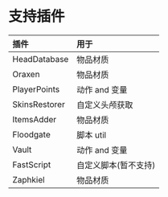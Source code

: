 # 支持插件

| 插件            | 用于          |
|:--------------|:------------|
| HeadDatabase  | 物品材质        |
| Oraxen        | 物品材质        |
| PlayerPoints  | 动作 and 变量   |
| SkinsRestorer | 自定义头颅获取     |
| ItemsAdder    | 物品材质        |
| Floodgate     | 脚本 util     |
| Vault         | 动作 and 变量   |
| FastScript    | 自定义脚本(暂不支持) |
| Zaphkiel      | 物品材质        |